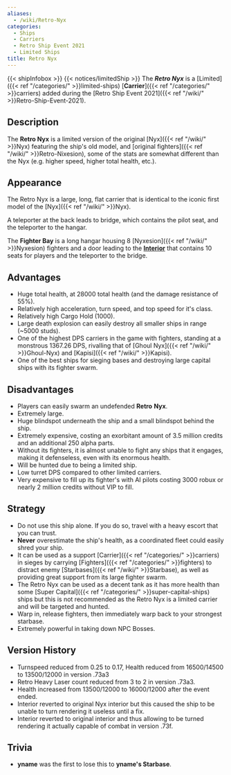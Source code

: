 ```yaml
---
aliases:
  - /wiki/Retro-Nyx
categories:
  - Ships
  - Carriers
  - Retro Ship Event 2021
  - Limited Ships
title: Retro Nyx
---
```


{{< shipInfobox >}} {{< notices/limitedShip >}} The **_Retro Nyx_** is a [Limited]({{< ref "/categories/" >}}limited-ships) [**Carrier**]({{< ref "/categories/" >}}carriers) added during the [Retro Ship Event 2021]({{< ref "/wiki/" >}}Retro-Ship-Event-2021).

## Description

The **Retro Nyx** is a limited version of the original [Nyx]({{< ref "/wiki/" >}}Nyx) featuring the ship's old model, and [original fighters]({{< ref "/wiki/" >}}Retro-Nixesion), some of the stats are somewhat different than the Nyx (e.g. higher speed, higher total health, etc.).

## Appearance

The Retro Nyx is a large, long, flat carrier that is identical to the iconic first model of the [Nyx]({{< ref "/wiki/" >}}Nyx).

A teleporter at the back leads to bridge, which contains the pilot seat, and the teleporter to the hangar.

The **Fighter Bay** is a long hangar housing 8 [Nyxesion]({{< ref "/wiki/" >}}Nyxesion) fighters and a door leading to the <u>**Interior**</u> that contains 10 seats for players and the teleporter to the bridge.

## Advantages

- Huge total health, at 28000 total health (and the damage resistance of 55%).
- Relatively high acceleration, turn speed, and top speed for it's class.
- Relatively high Cargo Hold (1000).
- Large death explosion can easily destroy all smaller ships in range (~5000 studs).
- One of the highest DPS carriers in the game with fighters, standing at a monstrous 1367.26 DPS, rivalling that of [Ghoul Nyx]({{< ref "/wiki/" >}}Ghoul-Nyx) and [Kapisi]({{< ref "/wiki/" >}}Kapisi).
- One of the best ships for sieging bases and destroying large capital ships with its fighter swarm.

## Disadvantages

- Players can easily swarm an undefended **Retro** **Nyx**.
- Extremely large.
- Huge blindspot underneath the ship and a small blindspot behind the ship.
- Extremely expensive, costing an exorbitant amount of 3.5 million credits and an additional 250 alpha parts.
- Without its fighters, it is almost unable to fight any ships that it engages, making it defenseless, even with its enormous health.
- Will be hunted due to being a limited ship.
- Low turret DPS compared to other limited carriers.
- Very expensive to fill up its fighter's with AI pilots costing 3000 robux or nearly 2 million credits without VIP to fill.

## Strategy

- Do not use this ship alone. If you do so, travel with a heavy escort that you can trust.
- **Never** overestimate the ship's health, as a coordinated fleet could easily shred your ship.
- It can be used as a support [Carrier]({{< ref "/categories/" >}}carriers) in sieges by carrying [Fighters]({{< ref "/categories/" >}}fighters) to distract enemy [Starbases]({{< ref "/wiki/" >}}Starbase), as well as providing great support from its large fighter swarm.
- The Retro Nyx can be used as a decent tank as it has more health than some [Super Capital]({{< ref "/categories/" >}}super-capital-ships) ships but this is not recommended as the Retro Nyx is a limited carrier and will be targeted and hunted.
- Warp in, release fighters, then immediately warp back to your strongest starbase.
- Extremely powerful in taking down NPC Bosses.

## Version History

- Turnspeed reduced from 0.25 to 0.17, Health reduced from 16500/14500 to 13500/12000 in version .73a3
- Retro Heavy Laser count reduced from 3 to 2 in version .73a3.
- Health increased from 13500/12000 to 16000/12000 after the event ended.
- Interior reverted to original Nyx interior but this caused the ship to be unable to turn rendering it useless until a fix.
- Interior reverted to original interior and thus allowing to be turned rendering it actually capable of combat in version .73f.

## Trivia

- **yname** was the first to lose this to **yname's Starbase**.
